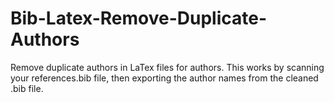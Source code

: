 # Bib-Latex-Remove-Duplicate-Authors
Remove duplicate authors in LaTex files for authors. This works by scanning your references.bib file, then exporting the author names from the cleaned .bib file.
